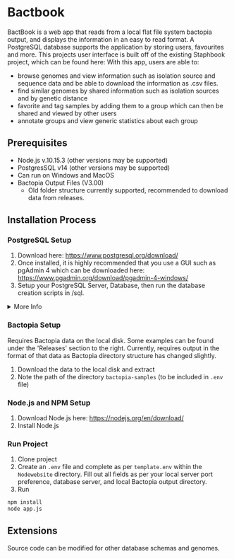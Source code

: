 # Bactbook
BactBook is a web app that reads from a local flat file system bactopia output, and displays the information in an easy to read format. A PostgreSQL database supports the application by storing users, favourites and more. This projects user interface is built off of the existing Staphbook project, which can be found here:
With this app, users are able to:
- browse genomes and view information such as isolation source and sequence data and be able to download the information as .csv files.
- find similar genomes by shared information such as isolation sources and by genetic distance
- favorite and tag samples by adding them to a group which can then be shared and viewed by other users
- annotate groups and view generic statistics about each group

## Prerequisites
- Node.js v.10.15.3 (other versions may be supported)
- PostgresSQL v14 (other versions may be supported)
- Can run on Windows and MacOS
- Bactopia Output Files  (V3.00)
  - Old folder structure currently supported, recommended to download data from releases.

## Installation Process
### PostgreSQL Setup
1. Download here: https://www.postgresql.org/download/
2. Once installed, it is highly recommended that you use a GUI such as pgAdmin 4 which can be downloaded here: https://www.pgadmin.org/download/pgadmin-4-windows/
3. Setup your PostgreSQL Server, Database, then run the database creation scripts in /sql.

<details>
  <summary>More Info</summary>
  With a Postgres database server created and running locally, the scripts can be executed on the command line:
  
  ```{bash}
  cd Nodewebsite/sql
  psql {db_name} < bactopia_role.sql
  psql {db_name} < create_tables.sql
  ```
</details>


### Bactopia Setup
Requires Bactopia data on the local disk. Some examples can be found under the 'Releases' section to the right.
Currently, requires output in the format of that data as Bactopia directory structure has changed slightly. 
1. Download the data to the local disk and extract
2. Note the path of the directory `bactopia-samples` (to be included in `.env` file)

### Node.js and NPM Setup
1. Download Node.js here: https://nodejs.org/en/download/
2. Install Node.js

### Run Project
1. Clone project
2. Create an `.env` file and complete as per `template.env` within the `Nodewebsite` directory. Fill out all fields as per your local server port preference, database server, and local Bactopia output directory.
3. Run 
```bash
npm install
node app.js
```
## Extensions
Source code can be modified for other database schemas and genomes.
